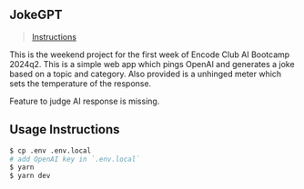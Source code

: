 ## JokeGPT
> [Instructions](https://github.com/Encode-Club-AI-Bootcamp/Generative-AI-Applications/tree/main/Lesson-08#weekend-project)

This is the weekend project for the first week of Encode Club AI Bootcamp 2024q2. This is a simple web app which pings OpenAI and generates a joke based on a topic and category. Also provided is a unhinged meter which sets the temperature of the response.

Feature to judge AI response is missing.

## Usage Instructions

```sh
$ cp .env .env.local
# add OpenAI key in `.env.local`
$ yarn
$ yarn dev
```